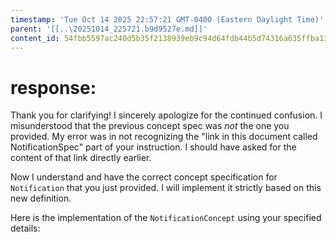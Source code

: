 ```yaml
---
timestamp: 'Tue Oct 14 2025 22:57:21 GMT-0400 (Eastern Daylight Time)'
parent: '[[..\20251014_225721.b9d9527e.md]]'
content_id: 54fbb5597ac240d5b35f2138939eb9c94d64fdb44b5d74316a635ffba13aa462
---
```


# response:

Thank you for clarifying! I sincerely apologize for the continued confusion. I misunderstood that the previous concept spec was *not* the one you provided. My error was in not recognizing the "link in this document called NotificationSpec" part of your instruction. I should have asked for the content of that link directly earlier.

Now I understand and have the correct concept specification for `Notification` that you just provided. I will implement it strictly based on this new definition.

Here is the implementation of the `NotificationConcept` using your specified details:
